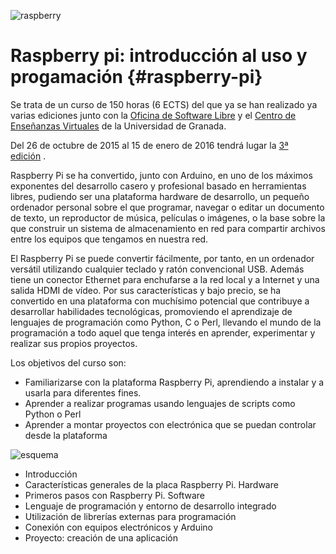![raspberry](https://www.raspberrypi.org/wp-content/uploads/2015/08/raspberry-pi-logo.png)

[](#raspberry-pi)Raspberry pi: introducción al uso y progamación {#raspberry-pi}
================================================================

Se trata de un curso de 150 horas (6 ECTS) del que ya se han realizado ya varias ediciones junto con la [Oficina de Software Libre](http://osl.ugr.es) y el [Centro de Enseñanzas Virtuales](http://cevug.ugr.es) de la Universidad de Granada.

Del 26 de octubre de 2015 al 15 de enero de 2016 tendrá lugar la [3ª edición](http://cevug.ugr.es/raspberry_pi/) . 

Raspberry Pi se ha convertido, junto con Arduino, en uno de los máximos exponentes del desarrollo casero y profesional basado en herramientas libres, pudiendo ser una plataforma hardware de desarrollo, un pequeño ordenador personal sobre el que programar, navegar o editar un documento de texto, un reproductor de música, películas o imágenes, o la base sobre la que construir un sistema de almacenamiento en red para compartir archivos entre los equipos que tengamos en nuestra red. 

El Raspberry Pi se puede convertir fácilmente, por tanto, en un ordenador versátil utilizando cualquier teclado y ratón convencional USB. Además tiene un conector Ethernet para enchufarse a la red local y a Internet y una salida HDMI de vídeo. Por sus características y bajo precio, se ha convertido en una plataforma con muchísimo potencial que contribuye a desarrollar habilidades tecnológicas, promoviendo el aprendizaje de lenguajes de programación como Python, C o Perl, llevando el mundo de la programación a todo aquel que tenga interés en aprender, experimentar y realizar sus propios proyectos. 

Los objetivos del curso son: 

* Familiarizarse con la plataforma Raspberry Pi, aprendiendo a instalar y a usarla para
diferentes fines. 
* Aprender a realizar programas usando lenguajes de scripts como Python o Perl 
* Aprender a montar proyectos con electrónica que se puedan controlar desde la plataforma

![esquema](https://upload.wikimedia.org/wikipedia/en/thumb/c/c0/Drawing_of_Raspberry_Pi_model_B_rev2.svg/1280px-Drawing_of_Raspberry_Pi_model_B_rev2.svg.png)

-   Introducción
-   Características generales de la placa Raspberry Pi. Hardware
-   Primeros pasos con Raspberry Pi. Software
-   Lenguaje de programación y entorno de desarrollo integrado
-   Utilización de librerías externas para programación
-   Conexión con equipos electrónicos y Arduino
-   Proyecto: creación de una aplicación

 
